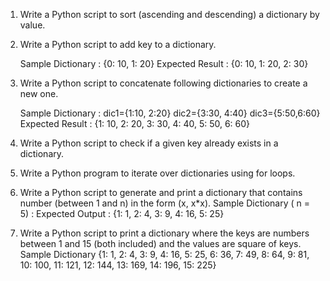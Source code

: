 1. Write a Python script to sort (ascending and descending) a dictionary by value. 

2. Write a Python script to add key to a dictionary. 

	Sample Dictionary : {0: 10, 1: 20}
	Expected Result : {0: 10, 1: 20, 2: 30}

3. Write a Python script to concatenate following dictionaries to create a new one. 

	Sample Dictionary :
	dic1={1:10, 2:20}
	dic2={3:30, 4:40}
	dic3={5:50,6:60}
Expected Result : {1: 10, 2: 20, 3: 30, 4: 40, 5: 50, 6: 60}

4. Write a Python script to check if a given key already exists in a dictionary. 

5. Write a Python program to iterate over dictionaries using for loops. 

6. Write a Python script to generate and print a dictionary that contains number (between 1 and n) in the form (x, x*x). 
Sample Dictionary ( n = 5) :
Expected Output : {1: 1, 2: 4, 3: 9, 4: 16, 5: 25}

7. Write a Python script to print a dictionary where the keys are numbers between 1 and 15 (both included) and the values are square of keys. 
Sample Dictionary
{1: 1, 2: 4, 3: 9, 4: 16, 5: 25, 6: 36, 7: 49, 8: 64, 9: 81, 10: 100, 11: 121, 12: 144, 13: 169, 14: 196, 15: 225}
